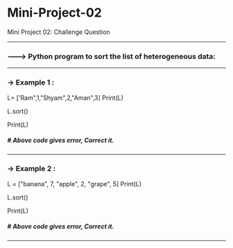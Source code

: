 # Mini-Project-02
Mini Project 02: Challenge Question


---
### ---> Python program to sort the list of heterogeneous data:
---
### -> Example 1 :

L= ['Ram",1,"Shyam",2,"Aman",3]
Print(L)

L.sort()

Print(L)
##### # Above code gives error, Correct it.
---

### -> Example 2 :

L = ["banana", 7, "apple", 2, "grape", 5]
Print(L)

L.sort()

Print(L)
##### # Above code gives error, Correct it.
---



